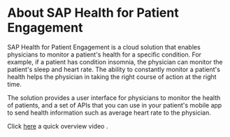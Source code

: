 # About SAP Health for Patient Engagement

SAP Health for Patient Engagement is a cloud solution that enables physicians to monitor a patient's health for a specific condition. For example, if a patient has condition insomnia, the physician can monitor the patient's sleep and heart rate. The ability to constantly monitor a patient's health helps the physician in taking the right course of action at the right time. 

The solution provides a user interface for physicians to monitor the health of patients, and a set of APIs that you can use in your patient's mobile app to send health information such as average heart rate to the physician. 

Click [here]([https://sapvideoa35699dc5.hana.ondemand.com/?entry_id=1_6c5a4hlc](https://sapvideoa35699dc5.hana.ondemand.com/?entry_id=1_6c5a4hlc)) a quick overview video .